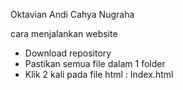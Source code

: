 Oktavian Andi Cahya Nugraha

cara menjalankan website
- Download repository
- Pastikan semua file dalam 1 folder
- Klik 2 kali pada file html : Index.html

